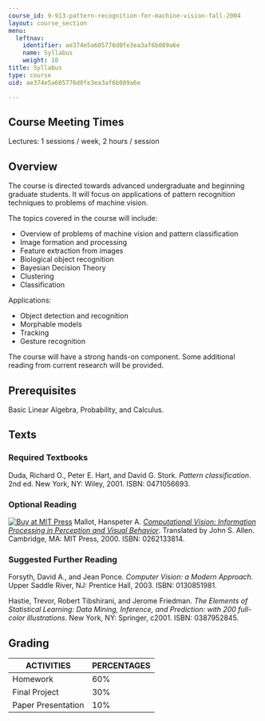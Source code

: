 ```yaml
---
course_id: 9-913-pattern-recognition-for-machine-vision-fall-2004
layout: course_section
menu:
  leftnav:
    identifier: ae374e5a605776d0fe3ea3af6b089a6e
    name: Syllabus
    weight: 10
title: Syllabus
type: course
uid: ae374e5a605776d0fe3ea3af6b089a6e

---
```


Course Meeting Times
--------------------

Lectures: 1 sessions / week, 2 hours / session

Overview
--------

The course is directed towards advanced undergraduate and beginning graduate students. It will focus on applications of pattern recognition techniques to problems of machine vision.

The topics covered in the course will include:

*   Overview of problems of machine vision and pattern classification
*   Image formation and processing
*   Feature extraction from images
*   Biological object recognition
*   Bayesian Decision Theory
*   Clustering
*   Classification

Applications:

*   Object detection and recognition
*   Morphable models
*   Tracking
*   Gesture recognition

The course will have a strong hands-on component. Some additional reading from current research will be provided.

Prerequisites
-------------

Basic Linear Algebra, Probability, and Calculus.

Texts
-----

### Required Textbooks

Duda, Richard O., Peter E. Hart, and David G. Stork. _Pattern classification_. 2nd ed. New York, NY: Wiley, 2001. ISBN: 0471056693.

### Optional Reading

[![Buy at MIT Press](/images/mp_logo.gif)](https://mitpress.mit.edu/books/computational-vision) Mallot, Hanspeter A. [_Computational Vision: Information Processing in Perception and Visual Behavior_](https://mitpress.mit.edu/books/computational-vision). Translated by John S. Allen. Cambridge, MA: MIT Press, 2000. ISBN: 0262133814.

### Suggested Further Reading

Forsyth, David A., and Jean Ponce. _Computer Vision: a Modern Approach_. Upper Saddle River, NJ: Prentice Hall, 2003. ISBN: 0130851981.

Hastie, Trevor, Robert Tibshirani, and Jerome Friedman. _The Elements of Statistical Learning: Data Mining, Inference, and Prediction: with 200 full-color illustrations_. New York, NY: Springer, c2001. ISBN: 0387952845.

Grading
-------

| ACTIVITIES | PERCENTAGES |
| --- | --- |
| Homework | 60% |
| Final Project | 30% |
| Paper Presentation | 10%